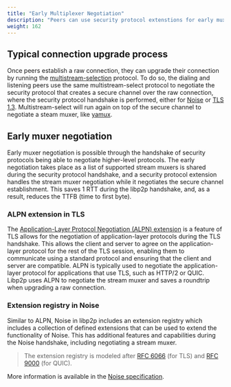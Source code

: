 ```yaml
---
title: "Early Multiplexer Negotiation"
description: "Peers can use security protocol extenstions for early muxer negotiation."
weight: 162
---
```


## Typical connection upgrade process

Once peers establish a raw connection, they can upgrade their connection by running the
[multistream-selection](https://github.com/multiformats/multistream-select)
protocol. To do so, the dialing and listening peers use the same multistream-select protocol to negotiate the security
protocol that creates a secure channel over the raw connection, where the security protocol handshake is performed,
either for [Noise](../secure-comm/noise) or [TLS 1.3](../secure-comm/tls). Multistream-select will run again on top of
the secure channel to negotiate a steam muxer, like [yamux](yamux).

<!-- ADD DIAGRAM -->

## Early muxer negotiation

Early muxer negotiation is possible through the handshake of security protocols being able to negotiate higher-level
protocols. The early negotiation takes place as a list of supported stream muxers is shared during the security protocol
handshake, and a security protocol extension handles the stream muxer negotiation while it negotiates the secure channel
establishment. This saves 1 RTT during the libp2p handshake, and, as a result, reduces the TTFB (time to first byte).

<!-- ADD DIAGRAM -->

### ALPN extension in TLS

The [Application-Layer Protocol Negotiation (ALPN) extension](https://datatracker.ietf.org/doc/html/rfc7301) is a feature of
TLS allows for the negotiation of application-layer protocols during the TLS handshake. This allows the client and server
to agree on the application-layer protocol for the rest of the TLS session, enabling them to communicate using a standard
protocol and ensuring that the client and server are compatible. ALPN is typically used to negotiate the application-layer protocol
for applications that use TLS, such as HTTP/2 or QUIC. Libp2p uses ALPN to negotiate the stream muxer and saves a roundtrip when
upgrading a raw connection.

### Extension registry in Noise

Similar to ALPN, Noise in libp2p includes an extension registry which includes a collection of defined extensions that can be used
to extend the functionality of Noise. This has additional features and capabilities during the Noise handshake, including
negotiating a stream muxer.

> The extension registry is modeled after
> [RFC 6066](https://www.rfc-editor.org/rfc/rfc6066) (for TLS) and
> [RFC 9000](https://datatracker.ietf.org/doc/html/rfc9000#section-19.21)
> (for QUIC).

More information is available in the
[Noise specification](https://github.com/libp2p/specs/blob/master/noise/README.md#libp2p-data-in-handshake-messages).
